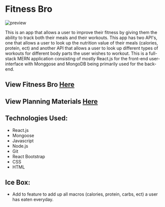 # Fitness Bro

![preview](https://scontent.xx.fbcdn.net/v/t1.15752-9/277357774_746896209634667_5474796510738894570_n.png?stp=dst-png_p403x403&_nc_cat=106&ccb=1-7&_nc_sid=aee45a&_nc_ohc=DQ0-9RjeW_kAX86AwT_&_nc_ad=z-m&_nc_cid=0&_nc_ht=scontent.xx&oh=03_AVIyHITKHDVSu3TTvU0n6w-42p39MOGpOkzr4-cxlq07DQ&oe=62FCE078)

This is an app that allows a user to improve their fitness by giving them the ability to track both their meals and their workouts. This app has two API's, one that allows a user to look up the nutrition value of their meals (calories, protein, ect) and another API that allows a user to look up different types of workouts for different body parts the user wishes to workout. This is a full-stack MERN application consisting of mostly React.js for the front-end user-interface with Monggose and MongoDB being primarily used for the back-end. 

## View Fitness Bro [Here](https://fitness-bro.netlify.app/)
## View Planning Materials [Here](https://trello.com/b/J4kVEdTr/fitness-bro)

## Technologies Used:
- React.js
- Mongoose
- Javascript 
- Node.js
- Git
- React Bootstrap
- CSS
- HTML

## Ice Box: 
- Add to feature to add up all macros (calories, protein, carbs, ect) a user has eaten everyday. 
